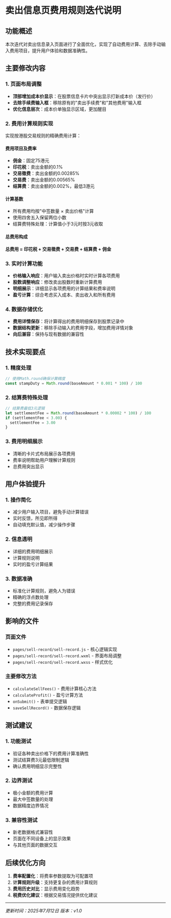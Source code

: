 # 卖出信息页费用规则迭代说明

## 功能概述
本次迭代对卖出信息录入页面进行了全面优化，实现了自动费用计算、去除手动输入费用项目，提升用户体验和数据准确性。

## 主要修改内容

### 1. 页面布局调整
- **顶部增加成本价显示**：在股票信息卡片中突出显示打新成本价（发行价）
- **去除手续费输入框**：移除原有的"卖出手续费"和"其他费用"输入框
- **优化信息层次**：成本价单独显示区域，更加醒目

### 2. 费用计算规则实现
实现按港股交易规则的精确费用计算：

#### 费用项目及费率
- **佣金**：固定75港元
- **印花税**：卖出金额的0.1%
- **交易徵费**：卖出金额的0.00285%
- **交易费**：卖出金额的0.00565%
- **结算费**：卖出金额的0.002%，最低3港元

#### 计算基数
- 所有费用均按"中签数量 × 卖出价格"计算
- 使用四舍五入保留两位小数
- 结算费特殊处理：计算值小于3元时按3元收取

#### 总费用构成
**总费用 = 印花税 + 交易徵费 + 交易费 + 结算费 + 佣金**

### 3. 实时计算功能
- **价格输入响应**：用户输入卖出价格时实时计算各项费用
- **股数调整响应**：修改卖出股数时重新计算费用
- **明细展示**：详细显示各项费用的计算结果和费率说明
- **盈亏计算**：综合考虑买入成本、卖出收入和所有费用

### 4. 数据存储优化
- **费用详情保存**：将计算得出的费用明细保存到股票记录中
- **数据结构更新**：移除手动输入的费用字段，增加费用详情对象
- **向后兼容**：保持与现有数据的兼容性

## 技术实现要点

### 1. 精度处理
```javascript
// 使用Math.round确保计算精度
const stampDuty = Math.round(baseAmount * 0.001 * 100) / 100
```

### 2. 结算费特殊处理
```javascript
// 结算费最低3元逻辑
let settlementFee = Math.round(baseAmount * 0.00002 * 100) / 100
if (settlementFee < 3.00) {
  settlementFee = 3.00
}
```

### 3. 费用明细展示
- 清晰的卡片式布局展示各项费用
- 费率说明帮助用户理解计算规则
- 总费用突出显示

## 用户体验提升

### 1. 操作简化
- 减少用户输入项目，避免手动计算错误
- 实时反馈，所见即所得
- 自动填充默认值，减少操作步骤

### 2. 信息透明
- 详细的费用明细展示
- 计算规则说明
- 实时的盈亏计算结果

### 3. 数据准确
- 标准化计算规则，避免人为错误
- 精确的浮点数处理
- 完整的费用记录保存

## 影响的文件

### 页面文件
- `pages/sell-record/sell-record.js` - 核心逻辑实现
- `pages/sell-record/sell-record.wxml` - 界面布局调整
- `pages/sell-record/sell-record.wxss` - 样式优化

### 主要修改方法
- `calculateSellFees()` - 费用计算核心方法
- `calculateProfit()` - 盈亏计算方法
- `onSubmit()` - 表单提交逻辑
- `saveSellRecord()` - 数据保存逻辑

## 测试建议

### 1. 功能测试
- 验证各种卖出价格下的费用计算准确性
- 测试结算费3元最低限制逻辑
- 确认费用明细显示完整性

### 2. 边界测试
- 极小金额的费用计算
- 最大中签数量的处理
- 数据精度边界情况

### 3. 兼容性测试
- 新老数据格式兼容性
- 页面在不同设备上的显示效果
- 与其他页面的数据交互

## 后续优化方向

1. **费率配置化**：将费率参数提取为可配置项
2. **计算规则升级**：支持更复杂的费用计算规则
3. **费用历史对比**：显示费用变化趋势
4. **税费优化建议**：根据交易情况提供优化建议

---
*更新时间：2025年7月12日*
*版本：v1.0*
